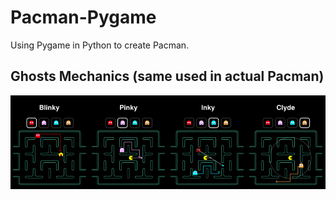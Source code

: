 # Pacman-Pygame
Using Pygame in Python to create Pacman.

<h2>Ghosts Mechanics (same used in actual Pacman)</h2>
<img src="https://github.com/jjwarren44/Pacman-Pygame/blob/master/imgs/info_imgs/ghosts%20mechanics.png">
